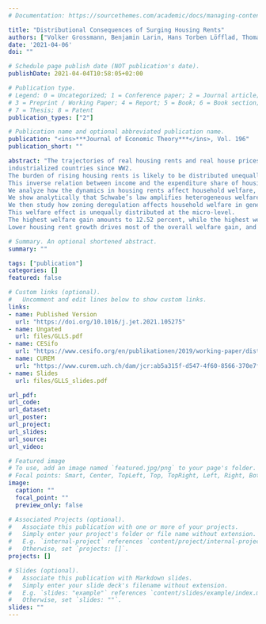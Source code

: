 ```yaml
---
# Documentation: https://sourcethemes.com/academic/docs/managing-content/

title: "Distributional Consequences of Surging Housing Rents"
authors: ["Volker Grossmann, Benjamin Larin, Hans Torben Löfflad, Thomas Steger"]
date: '2021-04-06'
doi: ""

# Schedule page publish date (NOT publication's date).
publishDate: 2021-04-04T10:58:05+02:00

# Publication type.
# Legend: 0 = Uncategorized; 1 = Conference paper; 2 = Journal article;
# 3 = Preprint / Working Paper; 4 = Report; 5 = Book; 6 = Book section;
# 7 = Thesis; 8 = Patent
publication_types: ["2"]

# Publication name and optional abbreviated publication name.
publication: "<ins>***Journal of Economic Theory***</ins>, Vol. 196"
publication_short: ""

abstract: "The trajectories of real housing rents and real house prices have shown an upward sloping trend in most
industrialized countries since WW2.
The burden of rising housing rents is likely to be distributed unequally because income-poor households devote a larger share of their consumption expenditures on housing than income-rich households.
This inverse relation between income and the expenditure share of housing is labeled Schwabe’s law.
We analyze how the dynamics in housing rents affect household welfare, accounting for Schwabe’s law and the endogeneity of housing rents in general equilibrium.
We show analytically that Schwabe’s law amplifies heterogeneous welfare effects that operate through housing rent changes.
We then study how zoning deregulation affects household welfare in general equilibrium. Zoning deregulation triggers a temporarily slower growth in housing rents and house prices. The representative household experiences a welfare gain of 0.37 percent.
This welfare effect is unequally distributed at the micro-level.
The highest welfare gain amounts to 12.52 percent, while the highest welfare loss amounts to 1.63 percent.
Lower housing rent growth drives most of the overall welfare gain, and Schwabe’s law is responsible for most of the variation in the welfare gain across households."

# Summary. An optional shortened abstract.
summary: ""

tags: ["publication"]
categories: []
featured: false

# Custom links (optional).
#   Uncomment and edit lines below to show custom links.
links:
- name: Published Version
  url: "https://doi.org/10.1016/j.jet.2021.105275"
- name: Ungated
  url: files/GLLS.pdf
- name: CESifo
  url: "https://www.cesifo.org/en/publikationen/2019/working-paper/distributional-effects-surging-housing-costs-under-schwabes-law"
- name: CUREM
  url: "https://www.curem.uzh.ch/dam/jcr:ab5a315f-d547-4f60-8566-370e7f7d46c4/CUREM_Working_Paper_No2.pdf"
- name: Slides
  url: files/GLLS_slides.pdf

url_pdf:
url_code:
url_dataset:
url_poster:
url_project:
url_slides:
url_source:
url_video:

# Featured image
# To use, add an image named `featured.jpg/png` to your page's folder.
# Focal points: Smart, Center, TopLeft, Top, TopRight, Left, Right, BottomLeft, Bottom, BottomRight.
image:
  caption: ""
  focal_point: ""
  preview_only: false

# Associated Projects (optional).
#   Associate this publication with one or more of your projects.
#   Simply enter your project's folder or file name without extension.
#   E.g. `internal-project` references `content/project/internal-project/index.md`.
#   Otherwise, set `projects: []`.
projects: []

# Slides (optional).
#   Associate this publication with Markdown slides.
#   Simply enter your slide deck's filename without extension.
#   E.g. `slides: "example"` references `content/slides/example/index.md`.
#   Otherwise, set `slides: ""`.
slides: ""
---
```

